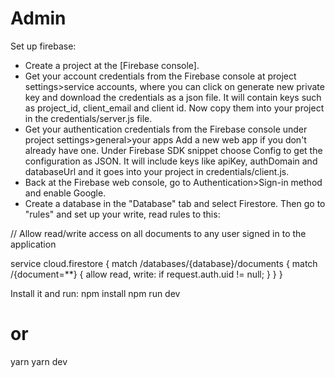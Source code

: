 # Admin
Set up firebase:

- Create a project at the [Firebase console].
- Get your account credentials from the Firebase console at project settings>service accounts, where you can click on generate new private key and download the credentials as a json file. It will contain keys such as project_id, client_email and client id. Now copy them into your project in the credentials/server.js file.
- Get your authentication credentials from the Firebase console under project settings>general>your apps Add a new web app if you don't already have one. Under Firebase SDK snippet choose Config to get the configuration as JSON. It will include keys like apiKey, authDomain and databaseUrl and it goes into your project in credentials/client.js.
- Back at the Firebase web console, go to Authentication>Sign-in method and enable Google.
- Create a database in the "Database" tab and select Firestore. Then go to "rules" and set up your write, read rules to this:

// Allow read/write access on all documents to any user signed in to the application
> 
service cloud.firestore {
  match /databases/{database}/documents {
    match /{document=**} {
      allow read, write: if request.auth.uid != null;
    }
  }
}

Install it and run:
npm install
npm run dev
# or
yarn
yarn dev

